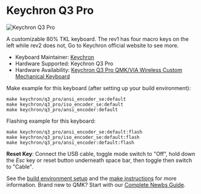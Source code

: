 # Keychron Q3 Pro

![Keychron Q3 Pro](https://i.imgur.com/wTueyKr.jpg)

A customizable 80% TKL keyboard.
The rev1 has four macro keys on the left while rev2 does not, Go to Keychron official website to see more.

* Keyboard Maintainer: [Keychron](https://github.com/keychron)
* Hardware Supported: Keychron Q3 Pro
* Hardware Availability: [Keychron Q3 Pro QMK/VIA Wireless Custom Mechanical Keyboard](https://www.keychron.com/products/keychron-q3-pro-qmk-via-wireless-custom-mechanical-keyboard)

Make example for this keyboard (after setting up your build environment):

    make keychron/q3_pro/ansi_encoder_se:default
    make keychron/q3_pro/iso_encoder_se:default
    make keychron/q3_pro/ansi_encoder:default

Flashing example for this keyboard:

    make keychron/q3_pro/ansi_encoder_se:default:flash
    make keychron/q3_pro/iso_encoder_se:default:flash
    make keychron/q3_pro/ansi_encoder:default:flash

**Reset Key**: Connect the USB cable, toggle mode switch to "Off", hold down the *Esc* key or reset button underneath space bar, then toggle then switch to "Cable".

See the [build environment setup](https://docs.qmk.fm/#/getting_started_build_tools) and the [make instructions](https://docs.qmk.fm/#/getting_started_make_guide) for more information. Brand new to QMK? Start with our [Complete Newbs Guide](https://docs.qmk.fm/#/newbs).
